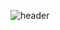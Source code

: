 ![header](https://capsule-render.vercel.app/api?type=waving&color=gradient&height=200&section=header&customColorList=0,2,3&text=Ahyeong%20Jeong&fontSize=60)
